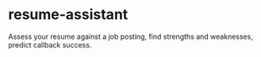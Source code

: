 # resume-assistant
Assess your resume against a job posting, find strengths and weaknesses, predict callback success.

